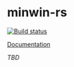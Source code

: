# minwin-rs

[![Build status](https://ci.appveyor.com/api/projects/status/l2ombw40p1ud6q6w?svg=true)](https://ci.appveyor.com/project/Jascha-N/minwin-rs)

[Documentation](http://jascha-n.github.io/minwin-rs)

*TBD*
